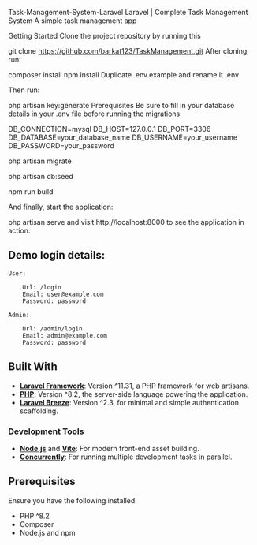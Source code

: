 Task-Management-System-Laravel
Laravel | Complete Task Management System
A simple task management app

Getting Started
Clone the project repository by running this

git clone https://github.com/barkat123/TaskManagement.git
After cloning, run:

composer install
npm install
Duplicate .env.example and rename it .env

Then run:

php artisan key:generate
Prerequisites
Be sure to fill in your database details in your .env file before running the migrations:

DB_CONNECTION=mysql
DB_HOST=127.0.0.1
DB_PORT=3306
DB_DATABASE=your_database_name
DB_USERNAME=your_username
DB_PASSWORD=your_password

php artisan migrate

php artisan db:seed

npm run build

And finally, start the application:

php artisan serve
and visit http://localhost:8000 to see the application in action.


## Demo login details:

    User:
        
        Url: /login
        Email: user@example.com
        Password: password

    Admin:

        Url: /admin/login
        Email: admin@example.com
        Password: password    

## Built With

- **[Laravel Framework](https://laravel.com/)**: Version ^11.31, a PHP framework for web artisans.
- **[PHP](https://www.php.net/)**: Version ^8.2, the server-side language powering the application.
- **[Laravel Breeze](https://github.com/laravel/breeze)**: Version ^2.3, for minimal and simple authentication scaffolding.

### Development Tools

- **[Node.js](https://nodejs.org/)** and **[Vite](https://vitejs.dev/)**: For modern front-end asset building.
- **[Concurrently](https://www.npmjs.com/package/concurrently)**: For running multiple development tasks in parallel.

## Prerequisites

Ensure you have the following installed:
- PHP ^8.2
- Composer
- Node.js and npm